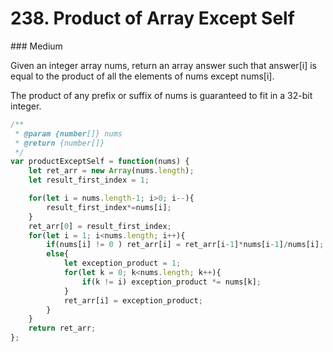 # 238. Product of Array Except Self
### Medium

Given an integer array nums, return an array answer such that answer[i] is equal to the product of all the elements of nums except nums[i].

The product of any prefix or suffix of nums is guaranteed to fit in a 32-bit integer.


```javascript
/**
 * @param {number[]} nums
 * @return {number[]}
 */
var productExceptSelf = function(nums) {
    let ret_arr = new Array(nums.length);
    let result_first_index = 1;

    for(let i = nums.length-1; i>0; i--){
        result_first_index*=nums[i];
    }
    ret_arr[0] = result_first_index;
    for(let i = 1; i<nums.length; i++){
        if(nums[i] != 0 ) ret_arr[i] = ret_arr[i-1]*nums[i-1]/nums[i];
        else{
            let exception_product = 1;
            for(let k = 0; k<nums.length; k++){
                if(k != i) exception_product *= nums[k];
            }
            ret_arr[i] = exception_product;
        }
    }
    return ret_arr;
};

```